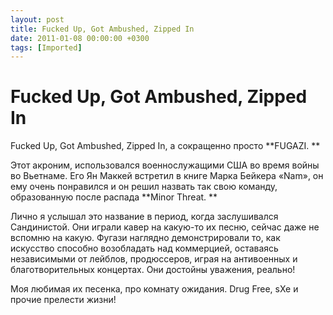 ```yaml
---
layout: post
title: Fucked Up, Got Ambushed, Zipped In
date: 2011-01-08 00:00:00 +0300
tags: [Imported]
---
```

# Fucked Up, Got Ambushed, Zipped In

Fucked Up, Got Ambushed, Zipped In, а сокращенно просто **FUGAZI. **

Этот акроним, использовался военнослужащими США во время войны во Вьетнаме. Его Ян Маккей встретил в книге Марка Бейкера «Nam», он ему очень понравился и он решил назвать так свою команду, образованную после распада **Minor Threat. **

Лично я услышал это название в период, когда заслушивался Сандинистой. Они играли кавер на какую-то их песню, сейчас даже не вспомню на какую. Фугази наглядно демонстрировали то, как искусство способно возобладать над коммерцией, оставаясь независимыми от лейблов, продюссеров, играя на антивоенных и благотворительных концертах. Они достойны уважения, реально!

Моя любимая их песенка, про комнату ожидания. Drug Free, sXe и прочие прелести жизни!